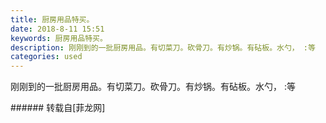 ```yaml
---
title: 厨房用品特买。
date: 2018-8-11 15:51
keywords: 厨房用品特买。
description: 刚刚到的一批厨房用品。有切菜刀。砍骨刀。有炒锅。有砧板。水勺， :等
categories: used
---
```

<td class="t_f" id="postmessage_1626565">

刚刚到的一批厨房用品。有切菜刀。砍骨刀。有炒锅。有砧板。水勺， :等<br/>
<img alt="" border="0" class="zoom" data-cf-modified-5bfdff107a35574fe0f6a74e-="" file="http://www.flw.ph/data/appbyme/upload/image/201808/11/JlpGlTFCYyv3.jpg" id="aimg_UmZ98" lazyloadthumb="1" onclick="" onmouseover="" src="http://www.flw.ph/data/appbyme/upload/image/201808/11/JlpGlTFCYyv3.jpg"/><br/>
<img alt="" border="0" class="zoom" data-cf-modified-5bfdff107a35574fe0f6a74e-="" file="http://www.flw.ph/data/appbyme/upload/image/201808/11/GR0lM1fDZfa6.jpg" id="aimg_gZh24" lazyloadthumb="1" onclick="" onmouseover="" src="http://www.flw.ph/data/appbyme/upload/image/201808/11/GR0lM1fDZfa6.jpg"/><br/>
<img alt="" border="0" class="zoom" data-cf-modified-5bfdff107a35574fe0f6a74e-="" file="http://www.flw.ph/data/appbyme/upload/image/201808/11/kn64BDMvBpK3.jpg" id="aimg_eNNnV" lazyloadthumb="1" onclick="" onmouseover="" src="http://www.flw.ph/data/appbyme/upload/image/201808/11/kn64BDMvBpK3.jpg"/><br/>
<img alt="" border="0" class="zoom" data-cf-modified-5bfdff107a35574fe0f6a74e-="" file="http://www.flw.ph/data/appbyme/upload/image/201808/11/3xlxokL3hNsv.jpg" id="aimg_w6W11" lazyloadthumb="1" onclick="" onmouseover="" src="http://www.flw.ph/data/appbyme/upload/image/201808/11/3xlxokL3hNsv.jpg"/><br/>
<img alt="" border="0" class="zoom" data-cf-modified-5bfdff107a35574fe0f6a74e-="" file="http://www.flw.ph/data/appbyme/upload/image/201808/11/V0ab37ysGvJN.jpg" id="aimg_cmkSh" lazyloadthumb="1" onclick="" onmouseover="" src="http://www.flw.ph/data/appbyme/upload/image/201808/11/V0ab37ysGvJN.jpg"/><br/>
<img alt="" border="0" class="zoom" data-cf-modified-5bfdff107a35574fe0f6a74e-="" file="http://www.flw.ph/data/appbyme/upload/image/201808/11/bTnr2bnExmcD.jpg" id="aimg_rjtZN" lazyloadthumb="1" onclick="" onmouseover="" src="http://www.flw.ph/data/appbyme/upload/image/201808/11/bTnr2bnExmcD.jpg"/><br/>
<img alt="" border="0" class="zoom" data-cf-modified-5bfdff107a35574fe0f6a74e-="" file="http://www.flw.ph/data/appbyme/upload/image/201808/11/wlAmhXf4WrBH.jpg" id="aimg_aXF1u" lazyloadthumb="1" onclick="" onmouseover="" src="http://www.flw.ph/data/appbyme/upload/image/201808/11/wlAmhXf4WrBH.jpg"/><br/>
<img alt="" border="0" class="zoom" data-cf-modified-5bfdff107a35574fe0f6a74e-="" file="http://www.flw.ph/data/appbyme/upload/image/201808/11/SYTgMcwmT1PZ.jpg" id="aimg_aRDSs" lazyloadthumb="1" onclick="" onmouseover="" src="http://www.flw.ph/data/appbyme/upload/image/201808/11/SYTgMcwmT1PZ.jpg"/><br/>
<img alt="" border="0" class="zoom" data-cf-modified-5bfdff107a35574fe0f6a74e-="" file="http://www.flw.ph/data/appbyme/upload/image/201808/11/OdQXGgpnoywt.jpg" id="aimg_fpp4z" lazyloadthumb="1" onclick="" onmouseover="" src="http://www.flw.ph/data/appbyme/upload/image/201808/11/OdQXGgpnoywt.jpg"/><br/>
<img alt="" border="0" class="zoom" data-cf-modified-5bfdff107a35574fe0f6a74e-="" file="http://www.flw.ph/data/appbyme/upload/image/201808/11/jWvSkLclqqsX.jpg" id="aimg_QQBIR" lazyloadthumb="1" onclick="" onmouseover="" src="http://www.flw.ph/data/appbyme/upload/image/201808/11/jWvSkLclqqsX.jpg"/><br/>
</td>
###### 转载自[菲龙网]